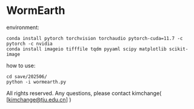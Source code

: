 # WormEarth

environment:

```
conda install pytorch torchvision torchaudio pytorch-cuda=11.7 -c pytorch -c nvidia
conda install imageio tifffile tqdm pyyaml scipy matplotlib scikit-image
```

how to use:

```
cd save/202506/
python -i wormearth.py
```

All rights reserved. Any questions, please contact kimchange( [kimchange@tju.edu.cn] )
